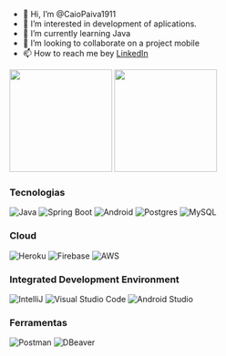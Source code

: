 - 👋 Hi, I’m @CaioPaiva1911
- 👀 I’m interested in development of aplications.  
- 🌱 I’m currently learning Java
- 💞️ I’m looking to collaborate on a project mobile
- 📫 How to reach me bey [LinkedIn](https://www.linkedin.com/in/caio-s-paiva/)

<div align="">
  <a href="https://github.com/caiopaiva1911"></a>
  <img height="180em" src="https://github-readme-stats.vercel.app/api?username=caiopaiva1911&show_icons=true&theme=radical&count_private=true" />
  <img height="180em" src="https://github-readme-stats.vercel.app/api/top-langs/?username=caiopaiva1911&langs_count=10&layout=compact&theme=radical" />
</div>

### Tecnologias 
![Java](https://img.shields.io/badge/Java-ED8B00?style=for-the-badge&logo=java&logoColor=white)
![Spring Boot](https://img.shields.io/badge/spring-boot%23316192.svg?style=for-the-badge&logo=spring-boot&logoColor=green)
![Android](https://img.shields.io/badge/Android-3DDC84?style=for-the-badge&logo=android&logoColor=white)
![Postgres](https://img.shields.io/badge/postgres-%23316192.svg?style=for-the-badge&logo=postgresql&logoColor=white)
![MySQL](https://img.shields.io/badge/mysql-%2300f.svg?style=for-the-badge&logo=mysql&logoColor=white)

### Cloud

![Heroku](https://img.shields.io/badge/heroku-%23430098.svg?style=for-the-badge&logo=heroku&logoColor=white) 
![Firebase](https://img.shields.io/badge/firebase-%23039BE5.svg?style=for-the-badge&logo=firebase)
![AWS](https://img.shields.io/badge/AWS-%23FF9900.svg?style=for-the-badge&logo=amazon-aws&logoColor=white) 

### Integrated Development Environment

![IntelliJ](https://img.shields.io/badge/intellij-FF6C37?style=for-the-badge&logo=intellij&logoColor=purple)
![Visual Studio Code](https://img.shields.io/badge/Visual%20Studio%20Code-0078d7.svg?style=for-the-badge&logo=visual-studio-code&logoColor=white)
![Android Studio](https://img.shields.io/badge/Postman-FF6C37?style=for-the-badge&logo=postman&logoColor=white)

### Ferramentas

![Postman](https://img.shields.io/badge/Postman-FF6C37?style=for-the-badge&logo=postman&logoColor=white)
![DBeaver](https://img.shields.io/badge/dbeaver-FF6C37?style=for-the-badge&logo=dbeaver&logoColor=white)


<!---
CaioPaiva1911/CaioPaiva1911 is a ✨ special ✨ repository because its `README.md` (this file) appears on your GitHub profile.
You can click the Preview link to take a look at your changes.
--->
